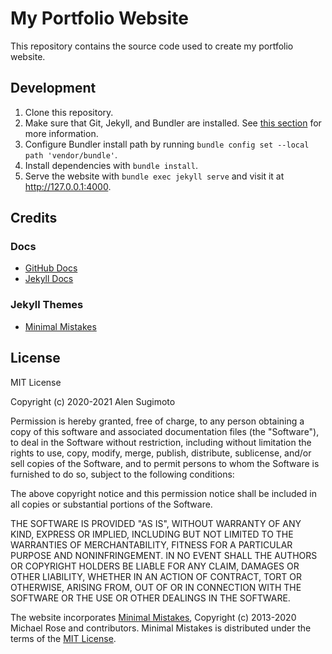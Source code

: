 # My Portfolio Website

This repository contains the source code used to create my portfolio website.

## Development

1. Clone this repository.
2. Make sure that Git, Jekyll, and Bundler are installed.
   See [this section](https://docs.github.com/en/pages/setting-up-a-github-pages-site-with-jekyll/creating-a-github-pages-site-with-jekyll#prerequisites) for more information.
3. Configure Bundler install path by running `bundle config set --local path 'vendor/bundle'`.
4. Install dependencies with `bundle install`.
5. Serve the website with `bundle exec jekyll serve` and visit it at http://127.0.0.1:4000.

## Credits

### Docs

- [GitHub Docs](https://docs.github.com/)
- [Jekyll Docs](http://jekyllrb.com/docs/)

### Jekyll Themes

- [Minimal Mistakes](https://github.com/mmistakes/minimal-mistakes)

## License

MIT License

Copyright (c) 2020-2021 Alen Sugimoto

Permission is hereby granted, free of charge, to any person obtaining a copy
of this software and associated documentation files (the "Software"), to deal
in the Software without restriction, including without limitation the rights
to use, copy, modify, merge, publish, distribute, sublicense, and/or sell
copies of the Software, and to permit persons to whom the Software is
furnished to do so, subject to the following conditions:

The above copyright notice and this permission notice shall be included in all
copies or substantial portions of the Software.

THE SOFTWARE IS PROVIDED "AS IS", WITHOUT WARRANTY OF ANY KIND, EXPRESS OR
IMPLIED, INCLUDING BUT NOT LIMITED TO THE WARRANTIES OF MERCHANTABILITY,
FITNESS FOR A PARTICULAR PURPOSE AND NONINFRINGEMENT. IN NO EVENT SHALL THE
AUTHORS OR COPYRIGHT HOLDERS BE LIABLE FOR ANY CLAIM, DAMAGES OR OTHER
LIABILITY, WHETHER IN AN ACTION OF CONTRACT, TORT OR OTHERWISE, ARISING FROM,
OUT OF OR IN CONNECTION WITH THE SOFTWARE OR THE USE OR OTHER DEALINGS IN THE
SOFTWARE.

The website incorporates [Minimal Mistakes](https://github.com/mmistakes/minimal-mistakes),
Copyright (c) 2013-2020 Michael Rose and contributors. Minimal Mistakes is distributed
under the terms of the [MIT License](http://opensource.org/licenses/MIT).
